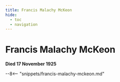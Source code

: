 ```yaml
---
title: Francis Malachy McKeon
hide:
  - toc
  - navigation 
---
```


# Francis Malachy McKeon

**Died 17 November 1925**

--8<-- "snippets/francis-malachy-mckeon.md"
